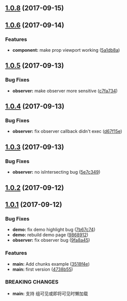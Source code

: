 <a name="1.0.8"></a>
## [1.0.8](https://github.com/xunleif2e/vue-lazy-component/compare/v1.0.7...v1.0.8) (2017-09-15)



<a name="1.0.6"></a>
## [1.0.6](https://github.com/xunleif2e/vue-lazy-component/compare/v1.0.5...v1.0.6) (2017-09-14)


### Features

* **component:** make prop viewport working ([5a1db8a](https://github.com/xunleif2e/vue-lazy-component/commit/5a1db8a))



<a name="1.0.5"></a>
## [1.0.5](https://github.com/xunleif2e/vue-lazy-component/compare/v1.0.4...v1.0.5) (2017-09-13)


### Bug Fixes

* **observer:** make observer more sensitive ([c7fa734](https://github.com/xunleif2e/vue-lazy-component/commit/c7fa734))



<a name="1.0.4"></a>
## [1.0.4](https://github.com/xunleif2e/vue-lazy-component/compare/v1.0.3...v1.0.4) (2017-09-13)


### Bug Fixes

* **observer:** fix observer callback didn't exec ([d67f15e](https://github.com/xunleif2e/vue-lazy-component/commit/d67f15e))



<a name="1.0.3"></a>
## [1.0.3](https://github.com/xunleif2e/vue-lazy-component/compare/v1.0.2...v1.0.3) (2017-09-13)


### Bug Fixes

* **observer:** no isIntersecting bug ([5e7c349](https://github.com/xunleif2e/vue-lazy-component/commit/5e7c349))



<a name="1.0.2"></a>
## [1.0.2](https://github.com/xunleif2e/vue-lazy-component/compare/v1.0.1...v1.0.2) (2017-09-12)



<a name="1.0.1"></a>
## [1.0.1](https://github.com/xunleif2e/vue-lazy-component/compare/4738b55...v1.0.1) (2017-09-12)


### Bug Fixes

* **demo:** fix demo highlight bug ([7b67c74](https://github.com/xunleif2e/vue-lazy-component/commit/7b67c74))
* **demo:** rebuild demo page ([9868912](https://github.com/xunleif2e/vue-lazy-component/commit/9868912))
* **observer:** fix observer bug ([9fa8a45](https://github.com/xunleif2e/vue-lazy-component/commit/9fa8a45))


### Features

* **main:** Add chunks example ([3518f4e](https://github.com/xunleif2e/vue-lazy-component/commit/3518f4e))
* **main:** first version ([4738b55](https://github.com/xunleif2e/vue-lazy-component/commit/4738b55))


### BREAKING CHANGES

* **main:** 支持 组可见或即将可见时懒加载



